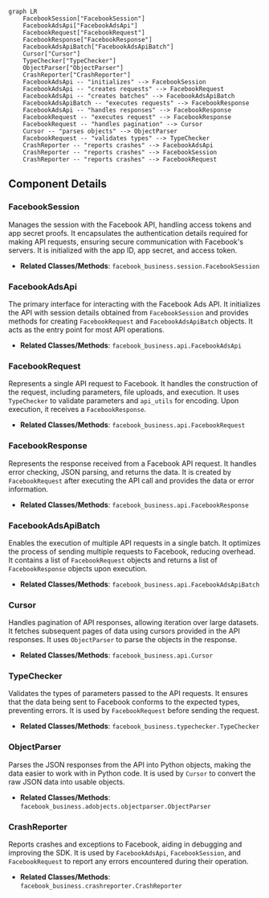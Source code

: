 ```mermaid
graph LR
    FacebookSession["FacebookSession"]
    FacebookAdsApi["FacebookAdsApi"]
    FacebookRequest["FacebookRequest"]
    FacebookResponse["FacebookResponse"]
    FacebookAdsApiBatch["FacebookAdsApiBatch"]
    Cursor["Cursor"]
    TypeChecker["TypeChecker"]
    ObjectParser["ObjectParser"]
    CrashReporter["CrashReporter"]
    FacebookAdsApi -- "initializes" --> FacebookSession
    FacebookAdsApi -- "creates requests" --> FacebookRequest
    FacebookAdsApi -- "creates batches" --> FacebookAdsApiBatch
    FacebookAdsApiBatch -- "executes requests" --> FacebookResponse
    FacebookAdsApi -- "handles responses" --> FacebookResponse
    FacebookRequest -- "executes request" --> FacebookResponse
    FacebookRequest -- "handles pagination" --> Cursor
    Cursor -- "parses objects" --> ObjectParser
    FacebookRequest -- "validates types" --> TypeChecker
    CrashReporter -- "reports crashes" --> FacebookAdsApi
    CrashReporter -- "reports crashes" --> FacebookSession
    CrashReporter -- "reports crashes" --> FacebookRequest
```

## Component Details

### FacebookSession
Manages the session with the Facebook API, handling access tokens and app secret proofs. It encapsulates the authentication details required for making API requests, ensuring secure communication with Facebook's servers. It is initialized with the app ID, app secret, and access token.
- **Related Classes/Methods**: `facebook_business.session.FacebookSession`

### FacebookAdsApi
The primary interface for interacting with the Facebook Ads API. It initializes the API with session details obtained from `FacebookSession` and provides methods for creating `FacebookRequest` and `FacebookAdsApiBatch` objects. It acts as the entry point for most API operations.
- **Related Classes/Methods**: `facebook_business.api.FacebookAdsApi`

### FacebookRequest
Represents a single API request to Facebook. It handles the construction of the request, including parameters, file uploads, and execution. It uses `TypeChecker` to validate parameters and `api_utils` for encoding. Upon execution, it receives a `FacebookResponse`.
- **Related Classes/Methods**: `facebook_business.api.FacebookRequest`

### FacebookResponse
Represents the response received from a Facebook API request. It handles error checking, JSON parsing, and returns the data. It is created by `FacebookRequest` after executing the API call and provides the data or error information.
- **Related Classes/Methods**: `facebook_business.api.FacebookResponse`

### FacebookAdsApiBatch
Enables the execution of multiple API requests in a single batch. It optimizes the process of sending multiple requests to Facebook, reducing overhead. It contains a list of `FacebookRequest` objects and returns a list of `FacebookResponse` objects upon execution.
- **Related Classes/Methods**: `facebook_business.api.FacebookAdsApiBatch`

### Cursor
Handles pagination of API responses, allowing iteration over large datasets. It fetches subsequent pages of data using cursors provided in the API responses. It uses `ObjectParser` to parse the objects in the response.
- **Related Classes/Methods**: `facebook_business.api.Cursor`

### TypeChecker
Validates the types of parameters passed to the API requests. It ensures that the data being sent to Facebook conforms to the expected types, preventing errors. It is used by `FacebookRequest` before sending the request.
- **Related Classes/Methods**: `facebook_business.typechecker.TypeChecker`

### ObjectParser
Parses the JSON responses from the API into Python objects, making the data easier to work with in Python code. It is used by `Cursor` to convert the raw JSON data into usable objects.
- **Related Classes/Methods**: `facebook_business.adobjects.objectparser.ObjectParser`

### CrashReporter
Reports crashes and exceptions to Facebook, aiding in debugging and improving the SDK. It is used by `FacebookAdsApi`, `FacebookSession`, and `FacebookRequest` to report any errors encountered during their operation.
- **Related Classes/Methods**: `facebook_business.crashreporter.CrashReporter`
